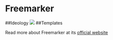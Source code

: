 Freemarker
==========
##Ideology
<img src="/images/projects/blog/Freemarker.jpeg"/>
##Templates

Read more about Freemarker at its [official website](http://freemarker.incubator.apache.org/docs/dgui.html)
